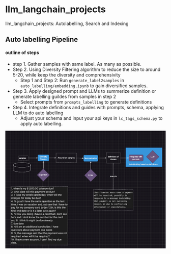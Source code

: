 # llm_langchain_projects

llm_langchain_projects: Autolabelling, Search and Indexing

## Auto labelling Pipeline

#### outline of steps

+ step 1. Gather samples with same label. As many as possible.
+ Step 2. Using Diversity Filtering algorithm to reduce the size to around 5-20, while keep the diversity and comprehensivity
  + Step 1 and Step 2: Run `generate_label2samples` in `auto_labelling/embedding.ipynb` to gain diversified samples.
+ Step 3. Apply designed prompt and LLMs to summerize definition or generate labelling guildes from samples in step 2
  + Select prompts from `prompts_labelling` to generate definitions
+ Step 4. Integrate definitions and guides with prompts, schema, applying LLM to do auto labelling
  + Adjust your schema and input your api keys in `lc_tags_schema.py` to apply auto labelling.

![1706826431537](image/README/1706826431537.png)
